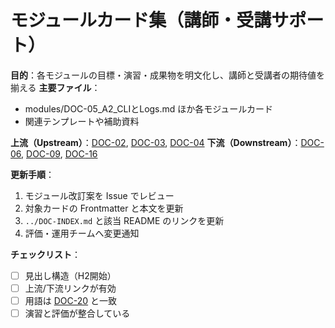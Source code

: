 # モジュールカード集（講師・受講サポート）

**目的**：各モジュールの目標・演習・成果物を明文化し、講師と受講者の期待値を揃える
**主要ファイル**：  
- modules/DOC-05_A2_CLIとLogs.md ほか各モジュールカード  
- 関連テンプレートや補助資料

**上流（Upstream）**：[DOC-02](../02_product-curriculum/DOC-02_プロダクトとカリキュラム体系_v1.0.md), [DOC-03](../03_course-dag/DOC-03_コースDAG_依存関係図_v1.0.md), [DOC-04](../04_link-matrix/DOC-04_リンクマトリクス_v1.0.md)
**下流（Downstream）**：[DOC-06](../06_assessment-rubric/DOC-06_評価とルーブリック_v1.0.md), [DOC-09](../09_delivery-ops/DOC-09_デリバリー運用_v1.0.md), [DOC-16](../16_onboarding/README.md)

**更新手順**：
1. モジュール改訂案を Issue でレビュー
2. 対象カードの Frontmatter と本文を更新
3. `../DOC-INDEX.md` と該当 README のリンクを更新
4. 評価・運用チームへ変更通知

**チェックリスト**：
- [ ] 見出し構造（H2開始）  
- [ ] 上流/下流リンクが有効  
- [ ] 用語は [DOC-20](../20_glossary/DOC-20_用語集_v1.0.md) と一致  
- [ ] 演習と評価が整合している
